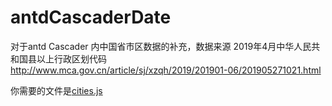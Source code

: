 # antdCascaderDate
对于antd Cascader 内中国省市区数据的补充，数据来源 2019年4月中华人民共和国县以上行政区划代码 http://www.mca.gov.cn/article/sj/xzqh/2019/201901-06/201905271021.html

你需要的文件是[cities.js](https://github.com/heerey525/antdCascaderDate/blob/master/src/cities.js)

